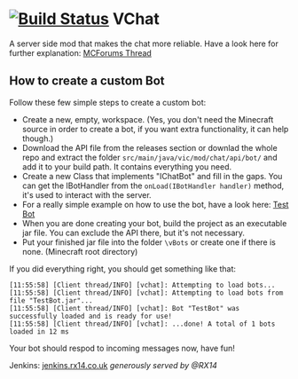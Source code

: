 [![Build Status](http://img.shields.io/jenkins/s/http/jenkins.rx14.co.uk/VChat.svg?style=flat-square)](http://jenkins.rx14.co.uk/job/VChat/)
VChat
=====

A server side mod that makes the chat more reliable. Have a look here for further explanation:
[MCForums Thread](http://www.minecraftforum.net/forums/mapping-and-modding/minecraft-mods/wip-mods/2182328-vchat-v0-1r13-a-server-side-mod-that-makes-the)

How to create a custom Bot
--------------------------

Follow these few simple steps to create a custom bot:

- Create a new, empty, workspace. (Yes, you don't need the Minecraft source in order to create a bot, if you want extra functionality, it can help though.)
- Download the API file from the releases section or downlad the whole repo and extract the folder `src/main/java/vic/mod/chat/api/bot/` and add it to your build path. It contains everything you need.
- Create a new Class that implements "IChatBot" and fill in the gaps. You can get the IBotHandler from the `onLoad(IBotHandler handler)` method, it's used to interact with the server.
- For a really simple example on how to use the bot, have a look here: [Test Bot](https://gist.github.com/Victorious3/85a0fd97e78906886baf)
- When you are done creating your bot, build the project as an executable jar file. You can exclude the API there, but it's not necessary.
- Put your finished jar file into the folder `\vBots` or create one if there is none. (Minecraft root directory)

If you did everything right, you should get something like that:
```
[11:55:58] [Client thread/INFO] [vchat]: Attempting to load bots...
[11:55:58] [Client thread/INFO] [vchat]: Attempting to load bots from file "TestBot.jar"...
[11:55:58] [Client thread/INFO] [vchat]: Bot "TestBot" was successfully loaded and is ready for use!
[11:55:58] [Client thread/INFO] [vchat]: ...done! A total of 1 bots loaded in 12 ms
```
Your bot should respod to incoming messages now, have fun!

Jenkins: [jenkins.rx14.co.uk](http://jenkins.rx14.co.uk)
*generously served by @RX14*
